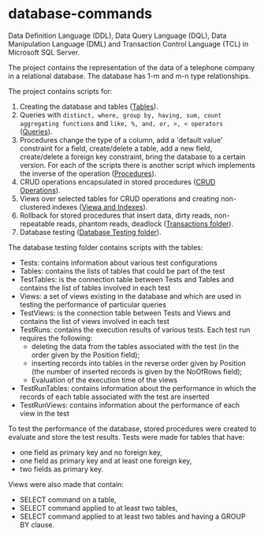 # database-commands
Data Definition Language (DDL), Data Query Language (DQL), Data Manipulation Language (DML) and Transaction Control Language (TCL) in Microsoft SQL Server.

The project contains the representation of the data of a telephone company in a relational database. The database has 1-m and m-n type relationships.

The project contains scripts for:
1. Creating the database and tables ([Tables](https://github.com/Iri25/db-sql-Iri25/blob/main/Tables.sql)).
2. Queries with `distinct, where, group by, having, sum, count aggregating functions` and `like, %, and, or, >, < operators` ([Queries](https://github.com/Iri25/db-sql-Iri25/blob/main/Queries.sql)).
3. Procedures change the type of a column, add a 'default value' constraint for a field, create/delete a table, add a new field, create/delete a foreign key constraint, bring the database to a certain version. For each of the scripts there is another script which
implements the inverse of the operation ([Procedures](https://github.com/Iri25/db-sql-Iri25/blob/main/Procedures.sql)).
4. CRUD operations encapsulated in stored procedures ([CRUD Operations](https://github.com/Iri25/db-sql-Iri25/blob/main/CRUD%20Operations.sql)).
5. Views over selected tables for CRUD operations and creating non-clustered indexes ([Viewa and Indexes](https://github.com/Iri25/db-sql-Iri25/blob/main/Views%20and%20Indexes.sql)).
6. Rollback for stored procedures that insert data, dirty reads, non-repeatable reads, phantom reads, deadlock ([Transactions folder](https://github.com/Iri25/database-commands/blob/main/Transactions)).
11. Database testing ([Database Testing folder](https://github.com/Iri25/db-sql-Iri25/tree/main/Database%20Testing)).


The database testing folder contains scripts with the tables:
- Tests: contains information about various test configurations
- Tables: contains the lists of tables that could be part of the test
- TestTables: is the connection table between Tests and Tables and contains the list of tables involved in each test
- Views: a set of views existing in the database and which are used in testing the performance of particular queries
- TestViews: is the connection table between Tests and Views and contains the list of views involved in each test
- TestRuns: contains the execution results of various tests. Each test run requires the following:
  - deleting the data from the tables associated with the test (in the order given by the Position field);
  - inserting records into tables in the reverse order given by Position (the number of inserted records is given by the NoOfRows field);
  - Evaluation of the execution time of the views
- TestRunTables: contains information about the performance in which the records of each table associated with the test are inserted
- TestRunViews: contains information about the performance of each view in the test

To test the performance of the database, stored procedures were created to evaluate and store the test results. Tests were made for tables that have:
- one field as primary key and no foreign key,
- one field as primary key and at least one foreign key,
- two fields as primary key.

Views were also made that contain:
- SELECT command on a table,
- SELECT command applied to at least two tables,
- SELECT command applied to at least two tables and having a GROUP BY clause.

